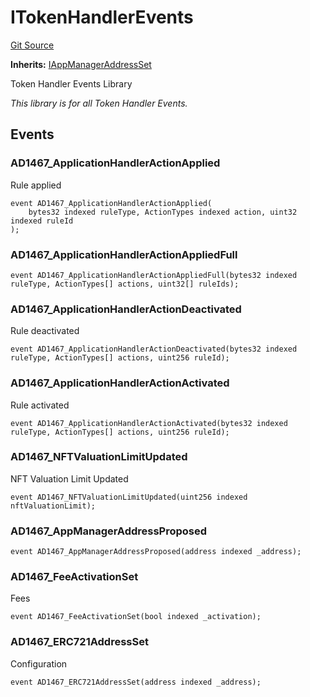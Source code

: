 # ITokenHandlerEvents
[Git Source](https://github.com/thrackle-io/aquifi-rules-v1/blob/06b5ee57ef76bd8520d1cb281fa59f1af36b76f1/src/common/IEvents.sol)

**Inherits:**
[IAppManagerAddressSet](/src/common/IEvents.sol/interface.IAppManagerAddressSet.md)

Token Handler Events Library

*This library is for all Token Handler Events.*


## Events
### AD1467_ApplicationHandlerActionApplied
Rule applied


```solidity
event AD1467_ApplicationHandlerActionApplied(
    bytes32 indexed ruleType, ActionTypes indexed action, uint32 indexed ruleId
);
```

### AD1467_ApplicationHandlerActionAppliedFull

```solidity
event AD1467_ApplicationHandlerActionAppliedFull(bytes32 indexed ruleType, ActionTypes[] actions, uint32[] ruleIds);
```

### AD1467_ApplicationHandlerActionDeactivated
Rule deactivated


```solidity
event AD1467_ApplicationHandlerActionDeactivated(bytes32 indexed ruleType, ActionTypes[] actions, uint256 ruleId);
```

### AD1467_ApplicationHandlerActionActivated
Rule activated


```solidity
event AD1467_ApplicationHandlerActionActivated(bytes32 indexed ruleType, ActionTypes[] actions, uint256 ruleId);
```

### AD1467_NFTValuationLimitUpdated
NFT Valuation Limit Updated


```solidity
event AD1467_NFTValuationLimitUpdated(uint256 indexed nftValuationLimit);
```

### AD1467_AppManagerAddressProposed

```solidity
event AD1467_AppManagerAddressProposed(address indexed _address);
```

### AD1467_FeeActivationSet
Fees


```solidity
event AD1467_FeeActivationSet(bool indexed _activation);
```

### AD1467_ERC721AddressSet
Configuration


```solidity
event AD1467_ERC721AddressSet(address indexed _address);
```

